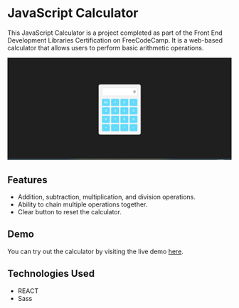 # JavaScript Calculator

This JavaScript Calculator is a project completed as part of the Front End Development Libraries Certification on FreeCodeCamp. It is a web-based calculator that allows users to perform basic arithmetic operations.

![JavaScript Calculator](screenshot.png)

## Features

- Addition, subtraction, multiplication, and division operations.
- Ability to chain multiple operations together.
- Clear button to reset the calculator.
## Demo

You can try out the calculator by visiting the live demo [here](https://mellifluous-puffpuff-87e637.netlify.app/).

## Technologies Used

- REACT
- Sass
